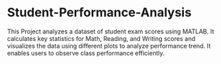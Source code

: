 # Student-Performance-Analysis
This Project analyzes a dataset of student exam scores using MATLAB. It calculates key statistics for Math, Reading, and Writing scores and visualizes the data using different plots to analyze performance trend. It enables users to observe class performance efficiently. 
